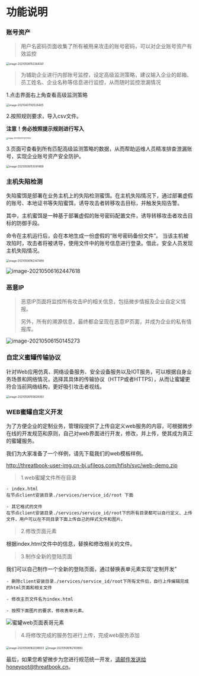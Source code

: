 # 功能说明

### 账号资产

> 用户名密码页面收集了所有被用来攻击的账号密码，可以对企业账号资产有效监控

<img src="https://hfish.cn-bj.ufileos.com/images/image-20210506152344041.png" alt="image-20210506152344041" style="zoom:50%;" />

> 为辅助企业进行内部账号监控，设定高级监测策略，建议输入企业的邮箱、员工姓名、企业名称等信息进行监控，从而随时监控泄漏情况

1.点击界面右上角查看高级监测策略

<img src="https://hfish.cn-bj.ufileos.com/images/image-20210401150526485.png" alt="image-20210401150526485" style="zoom: 50%;" />

2.按照规则要求，导入csv文件。

**注意！务必按照提示规则进行写入**

<img src="https://hfish.cn-bj.ufileos.com/images/image-20210506153037454.png" alt="image-20210506153037454" style="zoom:33%;" />

3.页面可查看到所有匹配高级监测策略的数据，从而帮助运维人员精准排查泄漏账号，实现企业账号资产安全防护。

<img src="https://hfish.cn-bj.ufileos.com/images/image-20210506153041469.png" alt="image-20210506153041469" style="zoom:50%;" />

### 主机失陷检测

失陷蜜饵是部署在业务主机上的失陷检测蜜饵。在主机失陷情况下，通过部署虚假的账号、本地证书等失陷蜜饵，诱导攻击者转移攻击目标，并触发失陷告警。

其中，主机蜜饵是一种基于部署虚假的账号密码配置文件，诱导转移攻击者攻击目标的防御手段。

命令在主机运行后，会在本地生成一份虚假的“账号密码备份文件”。 当该主机被攻陷时，攻击者将被诱导，使用文件中的账号信息进行登录。借此，安全人员发现主机失陷情况。

<img src="https://hfish.cn-bj.ufileos.com/images/image-20210506162347469.png" alt="image-20210506162347469" style="zoom:50%;" />



![image-20210506162447618](https://hfish.cn-bj.ufileos.com/images/image-20210506162447618.png)



### 恶意IP

> 恶意IP页面将监控所有攻击IP的相关信息，包括微步情报及企业自定义情报。
>
> 另外，所有的溯源信息，最终都会呈现在恶意IP页面，并成为企业的私有情报库。



![image-20210506150145273](https://hfish.cn-bj.ufileos.com/images/image-20210506150145273.png)

### 自定义蜜罐传输协议

针对Web应用仿真、网络设备服务、安全设备服务以及IOT服务，可以根据自身业务场景和网络情况，选择其具体的传输协议（HTTP或者HTTPS），从而让蜜罐更符合当前网络结构，更好吸引攻击者视线。

<img src="https://hfish.cn-bj.ufileos.com/images/image-20210506155628363.png" alt="image-20210506155628363" style="zoom:50%;" />



### WEB蜜罐自定义开发



为了方便企业的定制业务，管理段提供了上传自定义web服务的内容，可根据微步在线的开发规范和原则，自己对web界面进行开发，修改，并上传，使其成为真正的蜜罐服务。

我们为大家准备了一个样例，请先下载我们的web模板样例。

http://threatbook-user-img.cn-bj.ufileos.com/hfish/svc/web-demo.zip



> 1.web蜜罐文件所在目录

```shell
- index.html 
在节点client安装目录./services/service_id/root 下面

- 其它格式的文件
在节点client安装目录./services/service_id/root下的所有目录都可以自行定义、上传文件，用户可以在不同目录下面上传自己的样式文件和图片。
```

> 2.修改页面元素

根据index.html文件中的信息，替换和修改相关的文件。

> 3.制作全新的登陆页面

我们可以自己制作一个全新的登陆页面，通过替换表单元素实现“定制开发”

```shell
- 删除client安装目录./services/service_id/root下所有文件后，自行上传编辑完成的html页面和相关文件

- 修改主页文件名为index.html

- 按照下面图片的要求，修改表单元素。
```

![蜜罐web页面表哥元素](https://hfish.cn-bj.ufileos.com/images/20210406150240.png)



> 4.将修改完成的服务包进行上传，完成web服务添加

<img src="https://hfish.cn-bj.ufileos.com/images/image-20210506162036933.png" alt="image-20210506162036933" style="zoom:50%;" />



<img src="https://hfish.cn-bj.ufileos.com/images/image-20210506162100883.png" alt="image-20210506162100883" style="zoom:50%;" />





最后，如果您希望微步为您进行规范统一开发，请邮件发送给honeypot@threatbook.cn。

